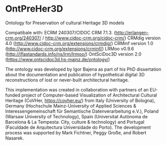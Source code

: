 # OntPreHer3D

Ontology for Preservation of cultural Heritage 3D models

Compatibale with:
ECRM 240307/CIDOC CRM 7.1.3. (http://erlangen-crm.org/240307/ / http://www.cidoc-crm.org/cidoc-crm/)
CRMdig version 4.0 (http://www.cidoc-crm.org/extensions/crmdig/)
CRMinf version 1.0 (http://www.cidoc-crm.org/extensions/crminf/)
LRMoo v0.9.6 (http://iflastandards.info/ns/lrm/lrmoo/)
OntSciDoc3D version 2.0 (https://www.ontscidoc3d.hs-mainz.de/ontology/)

The ontology was developed by Igor Bajena as part of his PhD dissertation about the documentation and publication of hypothetical digital 3D reconstructions of lost or never-built architectural heritage. 

This implementation was created in collaboration with partners of an EU-funded project of Computer-based Visualization of Architectural Cultural Heritage (CoVHer, https://covher.eu/) from Italy (University of Bologna), Germany (Hochschule Mainz-University of Applied Sciences & Interessengemeinschaft für Semantische Datenverarbeitung e.V.), Poland (Warsaw University of Technology), Spain (Universitat Autònoma de Barcelona & La Tempesta: City, culture & technology) and Portugal (Faculdade de Arquitectura Universidade do Porto). The development process was supported by Mark Fichtner, Peggy Große, and Robert Nasarek.

